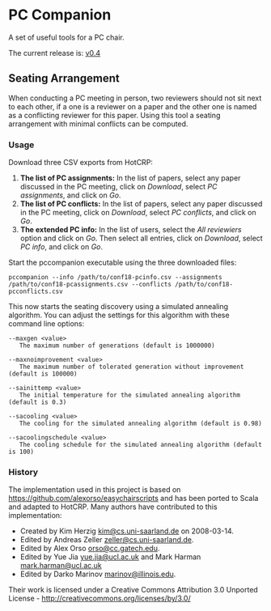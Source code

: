 # PC Companion

A set of useful tools for a PC chair.

The current release is: [v0.4](https://github.com/bhermann/pccompanion/releases/tag/v0.4)

## Seating Arrangement

When conducting a PC meeting in person, two reviewers should not sit next to each other, if a one is a reviewer on a paper and the other one is named as a conflicting reviewer for this paper. 
Using this tool a seating arrangement with minimal conflicts can be computed. 

### Usage

Download three CSV exports from HotCRP:

1. **The list of PC assignments:** In the list of papers, select any paper discussed in the PC meeting, click on *Download*, select *PC assignments*, and click on *Go*.
2. **The list of PC conflicts:** In the list of papers, select any paper discussed in the PC meeting, click on *Download*, select *PC conflicts*, and click on *Go*.
3. **The extended PC info:** In the list of users, select the *All reviewiers* option and click on *Go*. Then select all entries, click on *Download*, select *PC info*, and click on *Go*.

Start the pccompanion executable using the three downloaded files:

```
pccompanion --info /path/to/conf18-pcinfo.csv --assignments /path/to/conf18-pcassignments.csv --conflicts /path/to/conf18-pcconflicts.csv
```

This now starts the seating discovery using a simulated annealing algorithm.
You can adjust the settings for this algorithm with these command line options:

```
--maxgen <value>
   The maximum number of generations (default is 1000000)

--maxnoimprovement <value>
   The maximum number of tolerated generation without improvement (default is 100000)

--sainittemp <value>
   The initial temperature for the simulated annealing algorithm (default is 0.3)

--sacooling <value>
   The cooling for the simulated annealing algorithm (default is 0.98)

--sacoolingschedule <value>
   The cooling schedule for the simulated annealing algorithm (default is 100)
```

### History
The implementation used in this project is based on https://github.com/alexorso/easychairscripts and has been ported to Scala and adapted to HotCRP.
Many authors have contributed to this implementation: 
* Created by Kim Herzig <kim@cs.uni-saarland.de> on 2008-03-14.
* Edited by Andreas Zeller <zeller@cs.uni-saarland.de>.
* Edited by Alex Orso <orso@cc.gatech.edu>.
* Edited by Yue Jia <yue.jia@ucl.ac.uk> and Mark Harman <mark.harman@ucl.ac.uk>
* Edited by Darko Marinov <marinov@illinois.edu>.

Their work is licensed under a Creative Commons Attribution 3.0
Unported License - http://creativecommons.org/licenses/by/3.0/
